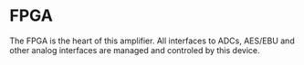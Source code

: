# FPGA

The FPGA is the heart of this amplifier. All interfaces to ADCs, AES/EBU and other analog interfaces are managed and controled by this device.
